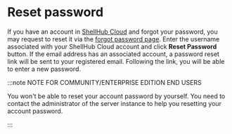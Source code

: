 # Reset password

If you have an account in [ShellHub Cloud](https://cloud.shellhub.io)
and forgot your password, you may request to reset it via the
[forgot password page](https://cloud.shellhub.io/forgot-password).
Enter the username associated with your ShellHub Cloud account
and click **Reset Password** button.
If the email address has an associated account, a password reset link
will be sent to your registered email.
Following the link, you will be able to enter a new password.


:::note NOTE FOR COMMUNITY/ENTERPRISE EDITION END USERS

You won't be able to reset your account password by yourself.
You need to contact the administrator of the server instance
to help you resetting your account password.

:::